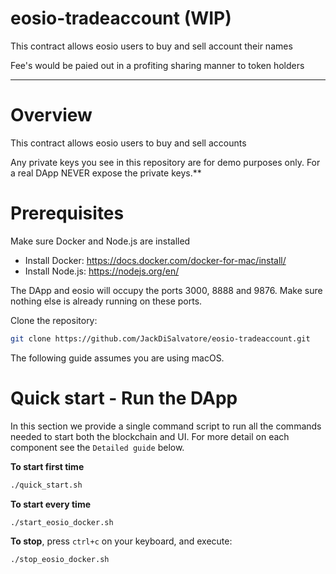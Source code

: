 # eosio-tradeaccount (WIP)

This contract allows eosio users to buy and sell account their names


Fee's would be paied out in a profiting sharing manner to token holders

---
# Overview

This contract allows eosio users to buy and sell accounts

Any private keys you see in this repository are for demo purposes only. For a real DApp NEVER expose the private keys.**

# Prerequisites

Make sure Docker and Node.js are installed

* Install Docker: https://docs.docker.com/docker-for-mac/install/
* Install Node.js: https://nodejs.org/en/

The DApp and eosio will occupy the ports 3000, 8888 and 9876. Make sure nothing else is already running on these ports.

Clone the repository:
```sh
git clone https://github.com/JackDiSalvatore/eosio-tradeaccount.git
```

The following guide assumes you are using macOS.

# Quick start - Run the DApp

In this section we provide a single command script to run all the commands needed to start both the blockchain and UI. For more detail on each component see the `Detailed guide` below.

**To start first time**
```sh
./quick_start.sh
```

**To start every time**
```sh
./start_eosio_docker.sh
```

**To stop**, press `ctrl+c` on your keyboard, and execute:
```sh
./stop_eosio_docker.sh
```
